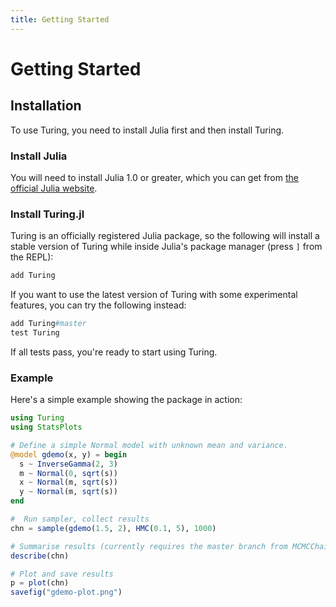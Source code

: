 ```yaml
---
title: Getting Started
---
```


# Getting Started


## Installation

To use Turing, you need to install Julia first and then install Turing.


### Install Julia

You will need to install Julia 1.0 or greater, which you can get from [the official Julia website](http://julialang.org/downloads/).


### Install Turing.jl

Turing is an officially registered Julia package, so the following will install a stable version of Turing while inside Julia's package manager (press `]` from the REPL):


```julia
add Turing
```


If you want to use the latest version of Turing with some experimental features, you can try the following instead:


```julia
add Turing#master
test Turing
```


If all tests pass, you're ready to start using Turing.


### Example

Here's a simple example showing the package in action:


```julia
using Turing
using StatsPlots

# Define a simple Normal model with unknown mean and variance.
@model gdemo(x, y) = begin
  s ~ InverseGamma(2, 3)
  m ~ Normal(0, sqrt(s))
  x ~ Normal(m, sqrt(s))
  y ~ Normal(m, sqrt(s))
end

#  Run sampler, collect results
chn = sample(gdemo(1.5, 2), HMC(0.1, 5), 1000)

# Summarise results (currently requires the master branch from MCMCChains)
describe(chn)

# Plot and save results
p = plot(chn)
savefig("gdemo-plot.png")
```

